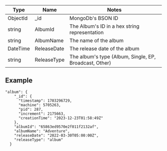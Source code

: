 |Type|Name|Notes|
|----|-----|------|
|ObjectId|\_id|MongoDb's BSON ID|
|string|AlbumId|The Album's ID in a hex string representation|
|string|AlbumName|The name of the album|
|DateTime|ReleaseDate|The release date of the album|
|string|ReleaseType|The album's type (Album, Single, EP, Broadcast, Other)|
## Example
```
"album": {
	"_id": {
	  "timestamp": 1703296729,
	  "machine": 5705263,
	  "pid": 287,
	  "increment": 2175663,
	  "creationTime": "2023-12-23T01:58:49Z"
	},
	"albumId": "65863ed9570e2f011f2132af",
	"albumName": "Adventure",
	"releaseDate": "2022-03-30T05:00:00Z",
	"releaseType": "album"
  }
```